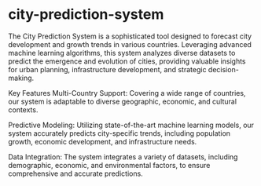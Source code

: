 # city-prediction-system
The City Prediction System is a sophisticated tool designed to forecast city development and growth trends in various countries.  Leveraging advanced machine learning algorithms, this system analyzes diverse datasets to predict the emergence and evolution of cities, providing valuable insights for urban planning, infrastructure development, and strategic decision-making.

Key Features
Multi-Country Support: Covering a wide range of countries, our system is adaptable to diverse geographic, economic, and cultural contexts.

Predictive Modeling: Utilizing state-of-the-art machine learning models, our system accurately predicts city-specific trends, including population growth, economic development, and infrastructure needs.

Data Integration: The system integrates a variety of datasets, including demographic, economic, and environmental factors, to ensure comprehensive and accurate predictions.

